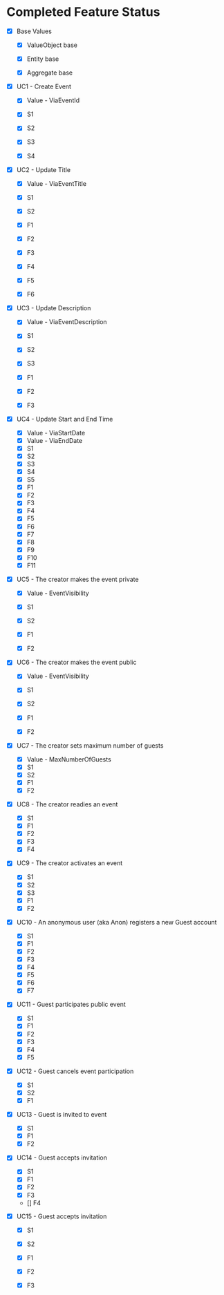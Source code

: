 # Completed Feature Status

* [X] Base Values
    * [X] ValueObject base
    * [X] Entity base
    * [X] Aggregate base


* [X] UC1 - Create Event
    * [X] Value - ViaEventId
    * [X] S1
    * [X] S2
    * [X] S3
    * [X] S4


* [X] UC2 - Update Title
    * [X] Value - ViaEventTitle
    * [X] S1
    * [X] S2
    * [X] F1
    * [X] F2
    * [X] F3
    * [X] F4
    * [X] F5
    * [X] F6


* [X] UC3 - Update Description
    * [X] Value - ViaEventDescription
    * [X] S1
    * [X] S2
    * [X] S3
    * [X] F1
    * [X] F2
    * [X] F3


* [X] UC4 - Update Start and End Time
    * [X] Value - ViaStartDate
    * [X] Value - ViaEndDate
    * [X] S1
    * [X] S2
    * [X] S3
    * [X] S4
    * [X] S5
    * [X] F1
    * [X] F2
    * [X] F3
    * [X] F4
    * [X] F5
    * [X] F6
    * [X] F7
    * [X] F8
    * [X] F9
    * [X] F10
    * [X] F11

* [X] UC5 - The creator makes the event private
  * [X] Value - EventVisibility
  * [X] S1
  * [X] S2
  * [X] F1
  * [X] F2


* [X] UC6 - The creator makes the event public
  * [X] Value - EventVisibility
  * [X] S1
  * [X] S2
  * [X] F1
  * [X] F2


* [X] UC7 - The creator sets maximum number of guests
  * [X] Value - MaxNumberOfGuests
  * [X] S1
  * [X] S2
  * [X] F1
  * [X] F2

* [X] UC8 - The creator readies an event
  * [X] S1
  * [X] F1
  * [X] F2
  * [X] F3
  * [X] F4

* [X] UC9 - The creator activates an event
  * [X] S1
  * [X] S2
  * [X] S3
  * [X] F1
  * [X] F2

* [X] UC10 - An anonymous user (aka Anon) registers a new Guest account
  * [X] S1
  * [X] F1
  * [X] F2
  * [X] F3
  * [X] F4
  * [X] F5
  * [X] F6
  * [X] F7

* [X] UC11 - Guest participates public event
  * [X] S1
  * [X] F1
  * [X] F2
  * [X] F3
  * [X] F4
  * [X] F5

* [X] UC12 - Guest cancels event participation
  * [X] S1
  * [X] S2
  * [X] F1

* [X] UC13 - Guest is invited to event
  * [X] S1
  * [X] F1
  * [X] F2

* [X] UC14 - Guest accepts invitation
  * [X] S1
  * [X] F1
  * [X] F2
  * [x] F3
  * [] F4


* [X] UC15 - Guest accepts invitation
  * [X] S1
  * [X] S2
  * [X] F1
  * [X] F2
  * [X] F3
  

